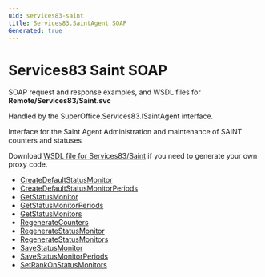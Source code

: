 ```yaml
---
uid: services83-saint
title: Services83.SaintAgent SOAP
Generated: true
---
```


# Services83 Saint SOAP

SOAP request and response examples, and WSDL files for **Remote/Services83/Saint.svc**

Handled by the <see cref="T:SuperOffice.Services83.ISaintAgent">SuperOffice.Services83.ISaintAgent</see> interface.

Interface for the Saint Agent
Administration and maintenance of SAINT counters and statuses

Download [WSDL file for Services83/Saint](../Services83-Saint.md) if you need to generate your own proxy code.

* [CreateDefaultStatusMonitor](CreateDefaultStatusMonitor.md)
* [CreateDefaultStatusMonitorPeriods](CreateDefaultStatusMonitorPeriods.md)
* [GetStatusMonitor](GetStatusMonitor.md)
* [GetStatusMonitorPeriods](GetStatusMonitorPeriods.md)
* [GetStatusMonitors](GetStatusMonitors.md)
* [RegenerateCounters](RegenerateCounters.md)
* [RegenerateStatusMonitor](RegenerateStatusMonitor.md)
* [RegenerateStatusMonitors](RegenerateStatusMonitors.md)
* [SaveStatusMonitor](SaveStatusMonitor.md)
* [SaveStatusMonitorPeriods](SaveStatusMonitorPeriods.md)
* [SetRankOnStatusMonitors](SetRankOnStatusMonitors.md)
